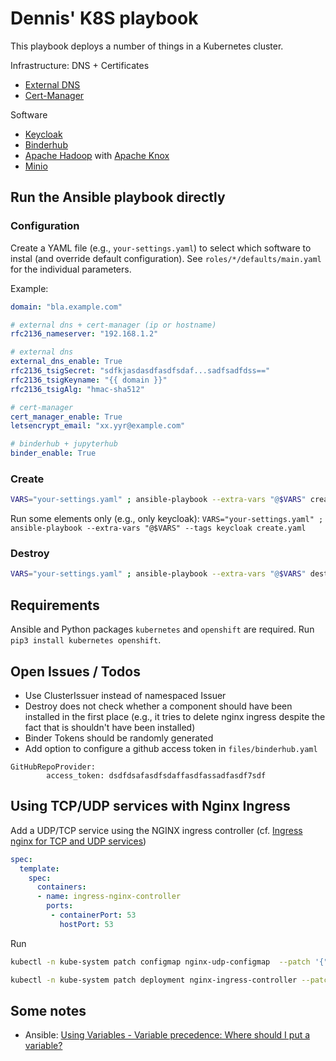 # Dennis' K8S playbook

This playbook deploys a number of things in a Kubernetes cluster.

Infrastructure: DNS + Certificates
- [External DNS](https://github.com/kubernetes-sigs/external-dns)
- [Cert-Manager](https://github.com/jetstack/cert-manager)

Software
- [Keycloak](https://github.com/codecentric/helm-charts/tree/master/charts/keycloak)
- [Binderhub](https://github.com/jupyterhub/binderhub)
- [Apache Hadoop](https://hadoop.apache.org/) with [Apache Knox](https://knox.apache.org/)
- [Minio](https://min.io/)

## Run the Ansible playbook directly

### Configuration 

Create a YAML file (e.g., `your-settings.yaml`) to select which software to instal (and override default configuration). See `roles/*/defaults/main.yaml` for the individual parameters.

Example:

```yaml
domain: "bla.example.com"

# external dns + cert-manager (ip or hostname)
rfc2136_nameserver: "192.168.1.2"

# external dns
external_dns_enable: True
rfc2136_tsigSecret: "sdfkjasdasdfasdfsdaf...sadfsadfdss=="
rfc2136_tsigKeyname: "{{ domain }}"
rfc2136_tsigAlg: "hmac-sha512"

# cert-manager
cert_manager_enable: True
letsencrypt_email: "xx.yyr@example.com"

# binderhub + jupyterhub
binder_enable: True
```

### Create

```bash
VARS="your-settings.yaml" ; ansible-playbook --extra-vars "@$VARS" create.yaml
```

Run some elements only (e.g., only keycloak): `VARS="your-settings.yaml" ; ansible-playbook --extra-vars "@$VARS" --tags keycloak create.yaml`

### Destroy

```bash
VARS="your-settings.yaml" ; ansible-playbook --extra-vars "@$VARS" destroy.yaml
```

## Requirements

Ansible and Python packages `kubernetes` and `openshift` are required. Run `pip3 install kubernetes openshift`.

## Open Issues / Todos

- Use ClusterIssuer instead of namespaced Issuer
- Destroy does not check whether a component should have been installed in the first place (e.g., it tries to delete nginx ingress despite the fact that is shouldn't have been installed)
- Binder Tokens should be randomly generated
- Add option to configure a github access token in `files/binderhub.yaml`

```
GitHubRepoProvider:
		access_token: dsdfdsafasdfsdaffasdfassadfasdf7sdf
```

## Using TCP/UDP services with Nginx Ingress

Add a UDP/TCP service using the NGINX ingress controller (cf. [Ingress nginx for TCP and UDP services](https://minikube.sigs.k8s.io/docs/tutorials/nginx_tcp_udp_ingress/))

```yaml
spec:
  template:
    spec:
      containers:
      - name: ingress-nginx-controller
        ports:
         - containerPort: 53
           hostPort: 53
```

Run 
```bash
kubectl -n kube-system patch configmap nginx-udp-configmap  --patch '{"data":{"53":"default/my-service:53"}}'

kubectl -n kube-system patch deployment nginx-ingress-controller --patch "$(cat ingress-nginx-controller-patch.yaml)"
```

## Some notes

- Ansible: [Using Variables - Variable precedence: Where should I put a variable?](https://docs.ansible.com/ansible/latest/user_guide/playbooks_variables.html#variable-precedence-where-should-i-put-a-variable)
